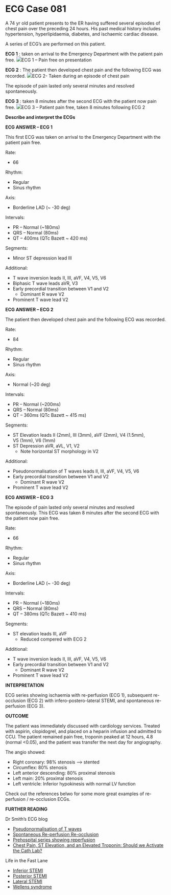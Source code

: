 # ECG Case 081


A 74 yr old patient presents to the ER having suffered several episodes of chest pain over the preceding 24 hours. His past medical history includes hypertension, hyperlipidaemia, diabetes, and ischaemic cardiac disease.


A series of ECG’s are performed on this patient.



**ECG 1** : taken on arrival to the Emergency Department with the patient pain free.
![](https://litfl.com/wp-content/uploads/2018/08/ECG-Case-081a-LITFL-Top-100-EKG.jpg)ECG 1 – Pain free on presentation



**ECG 2** : The patient then developed chest pain and the following ECG was recorded.
![](https://litfl.com/wp-content/uploads/2018/08/ECG-Case-081b-LITFL-Top-100-EKG.jpg)ECG 2- Taken during an episode of chest pain


The episode of pain lasted only several minutes and resolved spontaneously.



**ECG 3** : taken 8 minutes after the second ECG with the patient now pain free. 
![](https://litfl.com/wp-content/uploads/2018/08/ECG-Case-081c-LITFL-Top-100-EKG.jpg)ECG 3 – Patient pain free, taken 8 minutes following ECG 2



**Describe and interpret the ECGs** 

**ECG ANSWER – ECG 1** 


This first ECG was taken on arrival to the Emergency Department with the patient pain free.


Rate:


- 66


Rhythm:


- Regular
- Sinus rhythm


Axis:


- Borderline LAD (~ -30 deg)


Intervals:


- PR – Normal (~180ms)
- QRS – Normal (80ms)
- QT – 400ms (QTc Bazett ~ 420 ms)


Segments:

- Minor ST depression lead III


Additional:

- T wave inversion leads II, III, aVF, V4, V5, V6
- Biphasic T wave leads aVR, V3
- Early precordial transition between V1 and V2
	- Dominant R wave V2
- Prominent T wave lead V2

**ECG ANSWER – ECG 2** 


The patient then developed chest pain and the following ECG was recorded.


﻿Rate:


- 84


Rhythm:


- Regular
- Sinus rhythm


Axis:


- Normal (~20 deg)


Intervals:


- PR – Normal (~200ms)
- QRS – Normal (80ms)
- QT – 360ms (QTc Bazett ~ 415 ms)


Segments:

- ST Elevation leads II (2mm), III (3mm), aVF (2mm), V4 (1.5mm), V5 (1mm), V6 (1mm)
- ST Depression aVR, aVL, V1, V2
	- Note horizontal ST morphology in V2


Additional:

- Pseudonormalisation of T waves leads II, III, aVF, V4, V5, V6
- Early precordial transition between V1 and V2
	- Dominant R wave V2
- Prominent T wave lead V2

**ECG ANSWER – ECG 3** 


The episode of pain lasted only several minutes and resolved spontaneously. This ECG was taken 8 minutes after the second ECG with the patient now pain free. 


Rate:


- 66


Rhythm:


- Regular
- Sinus rhythm


Axis:


- Borderline LAD (~ -30 deg)


Intervals:


- PR – Normal (~180ms)
- QRS – Normal (80ms)
- QT – 380ms (QTc Bazett ~ 410 ms)


Segments:

- ST elevation leads III, aVF
	- Reduced compered with ECG 2


Additional:

- T wave inversion leads II, III, aVF, V4, V5, V6
- Early precordial transition between V1 and V2
	- Dominant R wave V2
- Prominent T wave lead V2

**INTERPRETATION** 


ECG series showing ischaemia with re-perfusion (ECG 1), subsequent re-occlusion (ECG 2) with infero-postero-lateral STEMI, and spontaneous re-perfusion (ECG 3).

**OUTCOME** 


The patient was immediately discussed with cardiology services. Treated with aspirin, clopidogrel, and placed on a heparin infusion and admitted to CCU. The patient remained pain free, troponin peaked at 12 hours, 4.8 (normal <0.05), and the patient was transfer the next day for angiography. 


The angio showed:

- Right coronary: 98% stenosis –> stented
- Circumflex: 80% stenosis
- Left anterior descending: 80% proximal stenosis
- Left main: 20% proximal stenosis
- Left ventricle: Inferior hypokinesis with normal LV function


Check out the references belwo for some more great examples of re-perfusion / re-occlusion ECGs.

**FURTHER READING** 


Dr Smith’s ECG blog

- [Pseudonormalisation of T waves](http://hqmeded-ecg.blogspot.com.au/2009/12/pseudonormalization-of-t-waves-coronary.html)
- [Spontaneous Re-perfusion Re-occlusion](http://hqmeded-ecg.blogspot.com.au/2012/08/spontaneous-reperfusion-and-re.html)
- [Prehospital series showing reperfusion](http://hqmeded-ecg.blogspot.com.au/2013/05/series-of-prehospital-ecgs-showing.html)
- [Chest Pain, ST Elevation, and an Elevated Troponin: Should we Activate the Cath Lab? ](https://hqmeded-ecg.blogspot.com/2015/11/chest-pain-st-elevation-and-elevated.html)


Life in the Fast Lane


- [Inferior STEMI](https://litfl.com/inferior-stemi-ecg-library/)
- [Posterior STEMI](https://litfl.com/posterior-myocardial-infarction-ecg-library/)
- [Lateral STEMI](https://litfl.com/lateral-stemi-ecg-library/)
- [Wellens syndrome](https://litfl.com/wellens-syndrome-ecg-library/)

